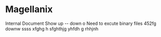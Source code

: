 # Magellanix
Internal Document
Show up -- down
o 
Need to excute binary files
452fg
downw
ssss
xfghg
h
sfghthjg
yhfdh
g
rhhjnh